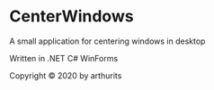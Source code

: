 # CenterWindows
A small application for centering windows in desktop

Written in .NET C# WinForms

Copyright © 2020 by arthurits
